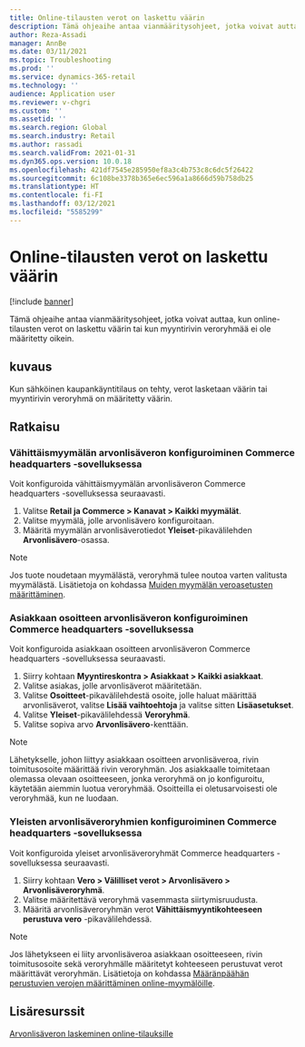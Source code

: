 ```yaml
---
title: Online-tilausten verot on laskettu väärin
description: Tämä ohjeaihe antaa vianmääritysohjeet, jotka voivat auttaa, kun online-tilausten verot on laskettu väärin tai kun myyntirivin veroryhmää ei ole määritetty oikein.
author: Reza-Assadi
manager: AnnBe
ms.date: 03/11/2021
ms.topic: Troubleshooting
ms.prod: ''
ms.service: dynamics-365-retail
ms.technology: ''
audience: Application user
ms.reviewer: v-chgri
ms.custom: ''
ms.assetid: ''
ms.search.region: Global
ms.search.industry: Retail
ms.author: rassadi
ms.search.validFrom: 2021-01-31
ms.dyn365.ops.version: 10.0.18
ms.openlocfilehash: 421df7545e285950ef8a3c4b753c8c6dc5f26422
ms.sourcegitcommit: 6c108be3378b365e6ec596a1a8666d59b758db25
ms.translationtype: HT
ms.contentlocale: fi-FI
ms.lasthandoff: 03/12/2021
ms.locfileid: "5585299"
---
```

# <a name="taxes-on-online-orders-are-incorrectly-calculated"></a>Online-tilausten verot on laskettu väärin

[!include [banner](../../includes/banner.md)]

Tämä ohjeaihe antaa vianmääritysohjeet, jotka voivat auttaa, kun online-tilausten verot on laskettu väärin tai kun myyntirivin veroryhmää ei ole määritetty oikein.

## <a name="description"></a>kuvaus

Kun sähköinen kaupankäyntitilaus on tehty, verot lasketaan väärin tai myyntirivin veroryhmä on määritetty väärin.

## <a name="resolution"></a>Ratkaisu

### <a name="configure-the-sales-tax-for-a-retail-store-in-commerce-headquarters"></a>Vähittäismyymälän arvonlisäveron konfiguroiminen Commerce headquarters -sovelluksessa

Voit konfiguroida vähittäismyymälän arvonlisäveron Commerce headquarters -sovelluksessa seuraavasti.

1. Valitse **Retail ja Commerce \> Kanavat \> Kaikki myymälät**.
1. Valitse myymälä, jolle arvonlisävero konfiguroitaan.
1. Määritä myymälän arvonlisäverotiedot **Yleiset**-pikavälilehden **Arvonlisävero**-osassa.

> [!NOTE]
> Jos tuote noudetaan myymälästä, veroryhmä tulee noutoa varten valitusta myymälästä. Lisätietoja on kohdassa [Muiden myymälän veroasetusten määrittäminen](https://docs.microsoft.com/dynamicsax-2012/appuser-itpro/set-other-tax-options-for-stores).

### <a name="configure-the-sales-tax-for-a-customers-address-in-commerce-headquarters"></a>Asiakkaan osoitteen arvonlisäveron konfiguroiminen Commerce headquarters -sovelluksessa

Voit konfiguroida asiakkaan osoitteen arvonlisäveron Commerce headquarters -sovelluksessa seuraavasti.

1. Siirry kohtaan **Myyntireskontra \> Asiakkaat \> Kaikki asiakkaat**.
1. Valitse asiakas, jolle arvonlisäverot määritetään.
1. Valitse **Osoitteet**-pikavälilehdestä osoite, jolle haluat määrittää arvonlisäverot, valitse **Lisää vaihtoehtoja** ja valitse sitten **Lisäasetukset**.
1. Valitse **Yleiset**-pikavälilehdessä **Veroryhmä**.
1. Valitse sopiva arvo **Arvonlisävero**-kenttään.

> [!NOTE]
> Lähetykselle, johon liittyy asiakkaan osoitteen arvonlisäveroa, rivin toimitusosoite määrittää rivin veroryhmän. Jos asiakkaalle toimitetaan olemassa olevaan osoitteeseen, jonka veroryhmä on jo konfiguroitu, käytetään aiemmin luotua veroryhmää. Osoitteilla ei oletusarvoisesti ole veroryhmää, kun ne luodaan.

### <a name="configure-general-sales-tax-groups-in-commerce-headquarters"></a>Yleisten arvonlisäveroryhmien konfiguroiminen Commerce headquarters -sovelluksessa

Voit konfiguroida yleiset arvonlisäveroryhmät Commerce headquarters -sovelluksessa seuraavasti.

1. Siirry kohtaan **Vero \> Välilliset verot \> Arvonlisävero \> Arvonlisäveroryhmä**.
1. Valitse määritettävä veroryhmä vasemmasta siirtymisruudusta.
1. Määritä arvonlisäveroryhmän verot **Vähittäismyyntikohteeseen perustuva vero** -pikavälilehdessä.

> [!NOTE]
> Jos lähetykseen ei liity arvonlisäveroa asiakkaan osoitteeseen, rivin toimitusosoite sekä veroryhmälle määritetyt kohteeseen perustuvat verot määrittävät veroryhmän. Lisätietoja on kohdassa [Määränpäähän perustuvien verojen määrittäminen online-myymälöille](https://docs.microsoft.com/dynamicsax-2012/appuser-itpro/set-up-taxes-for-online-stores-based-on-destination).

## <a name="additional-resources"></a>Lisäresurssit

[Arvonlisäveron laskeminen online-tilauksille](../sales-tax-config.md)

